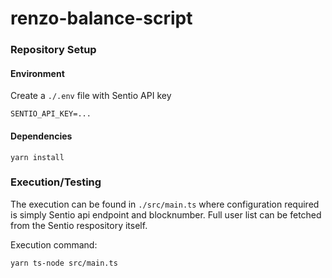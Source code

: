 # renzo-balance-script

### Repository Setup

#### Environment 

Create a `./.env` file with Sentio API key
```
SENTIO_API_KEY=...
```

#### Dependencies

```
yarn install
```


### Execution/Testing

The execution can be found in `./src/main.ts` where configuration required is simply Sentio api endpoint and blocknumber. Full user list can be fetched from the Sentio respository itself.

Execution command:
```
yarn ts-node src/main.ts 
```


